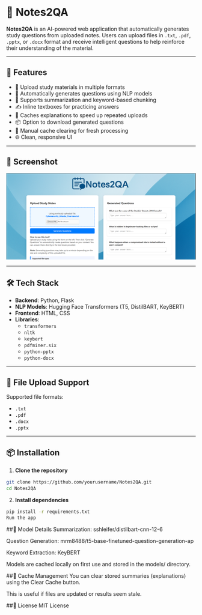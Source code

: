 # 📝 Notes2QA

**Notes2QA** is an AI-powered web application that automatically generates study questions from uploaded notes. Users can upload files in `.txt`, `.pdf`, `.pptx`, or `.docx` format and receive intelligent questions to help reinforce their understanding of the material.

---

## 🚀 Features

- 📁 Upload study materials in multiple formats
- 🤖 Automatically generates questions using NLP models
- 🧠 Supports summarization and keyword-based chunking
- ✍️ Inline textboxes for practicing answers
- 💾 Caches explanations to speed up repeated uploads
- 📦 Option to download generated questions
- 🧹 Manual cache clearing for fresh processing
- 🌐 Clean, responsive UI

---

## 📸 Screenshot

![screenshot](static/images/screenshot.png) <!-- Replace with your actual path if needed -->

---

## 🛠️ Tech Stack

- **Backend**: Python, Flask
- **NLP Models**: Hugging Face Transformers (T5, DistilBART, KeyBERT)
- **Frontend**: HTML, CSS
- **Libraries**:
  - `transformers`
  - `nltk`
  - `keybert`
  - `pdfminer.six`
  - `python-pptx`
  - `python-docx`

---

## 📂 File Upload Support

Supported file formats:
- `.txt`
- `.pdf`
- `.docx`
- `.pptx`

---

## 📦 Installation

1. **Clone the repository**
```bash
git clone https://github.com/yourusername/Notes2QA.git
cd Notes2QA
```

2. **Install dependencies**

```bash
pip install -r requirements.txt
Run the app
```


##🧠 Model Details
Summarization: sshleifer/distilbart-cnn-12-6

Question Generation: mrm8488/t5-base-finetuned-question-generation-ap

Keyword Extraction: KeyBERT

Models are cached locally on first use and stored in the models/ directory.

##🧹 Cache Management
You can clear stored summaries (explanations) using the Clear Cache button.

This is useful if files are updated or results seem stale.

##📝 License
MIT License
